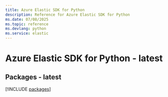 ```yaml
---
title: Azure Elastic SDK for Python
description: Reference for Azure Elastic SDK for Python
ms.date: 07/08/2025
ms.topic: reference
ms.devlang: python
ms.service: elastic
---
```

# Azure Elastic SDK for Python - latest
## Packages - latest
[!INCLUDE [packages](elastic-index.md)]